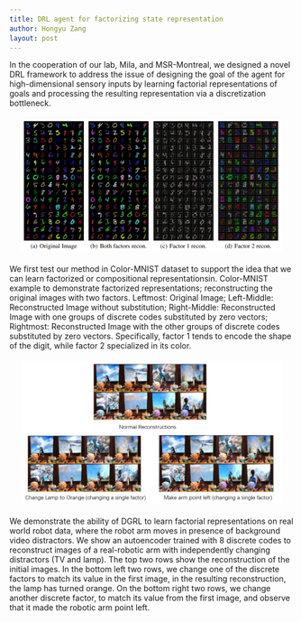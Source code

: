 ```yaml
---
title: DRL agent for factorizing state representation
author: Hongyu Zang
layout: post
---
```

<!-- 日期可能需要改一下 -->

<div class="container">
	<p>In the cooperation of our lab, Mila, and MSR-Montreal, we designed a novel DRL framework to address the issue of designing the goal of the agent for high-dimensional sensory inputs by learning factorial representations of goals and processing the resulting representation via a discretization bottleneck.</p>
</div>
<div style="float:center;border:solid 1px 000;margin:20px;"><img src="/assets/images/research/img_reconstruct_vq.png"></div>
<div class="container">
	<p>We first test our method in Color-MNIST dataset to support the idea that we can learn factorized or compositional representationsin. Color-MNIST example to demonstrate factorized representations; reconstructing the original images with two factors. Leftmost: Original Image; Left-Middle: Reconstructed Image without substitution; Right-Middle: Reconstructed Image with one groups of discrete codes substituted by zero vectors; Rightmost: Reconstructed Image with the other groups of discrete codes substituted by zero vectors. Specifically, factor 1 tends to encode the shape of the digit, while factor 2 specialized in its color.</p>
</div>
<div style="float:center;border:solid 1px 000;margin:20px;"><img src="/assets/images/research/robot_reconstruct_vq.png"></div>
<div class="container">
	<p>We demonstrate the ability of DGRL to learn factorial representations on real world robot data, where the robot arm moves in presence of background video distractors. We show an autoencoder trained with 8 discrete codes to reconstruct images of a real-robotic arm with independently changing distractors (TV and lamp). The top two rows show the reconstruction of the initial images. In the bottom left two rows, we change one of the discrete factors to match its value in the first image, in the resulting reconstruction, the lamp has turned orange. On the bottom right two rows, we change another discrete factor, to match its value from the first image, and observe that it made the robotic arm point left.</p>
</div>